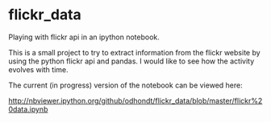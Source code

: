 flickr_data
===========

Playing with flickr api in an ipython notebook.

This is a small project to try to extract information from the 
flickr website by using the python flickr api and pandas. 
I would like to see how the activity evolves with time.

The current (in progress) version of the notebook can be viewed here: 

http://nbviewer.ipython.org/github/odhondt/flickr_data/blob/master/flickr%20data.ipynb
